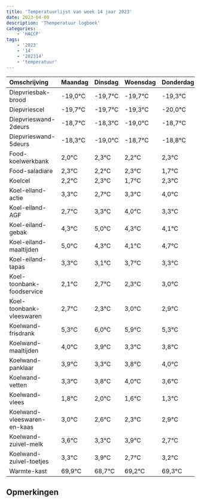 ```yaml
---
title: 'Temperatuurlijst van week 14 jaar 2023'
date: 2023-04-09
description: 'Themperatuur logboek'
categories:
    - 'HACCP'
tags:
    - '2023'
    - '14'
    - '202314'
    - 'temperatuur'
---
```

|Omschrijving|Maandag|Dinsdag|Woensdag|Donderdag|Vrijdag|Zaterdag|Zondag|
|:---|:---|:---|:---|:---|:---|:---|:---|
|Diepvriesbak-brood|-19,0°C|-19,7°C|-19,7°C|-19,3°C|-20,0°C|-19,7°C|-19,8°C|
|Diepvriescel|-19,7°C|-19,7°C|-19,3°C|-20,0°C|-19,7°C|-19,8°C|-19,7°C|
|Diepvrieswand-2deurs|-18,7°C|-18,3°C|-19,0°C|-18,7°C|-18,8°C|-18,7°C|-19,3°C|
|Diepvrieswand-5deurs|-18,3°C|-19,0°C|-18,7°C|-18,8°C|-18,7°C|-19,3°C|-18,7°C|
|Food-koelwerkbank|2,0°C|2,3°C|2,2°C|2,3°C|1,7°C|2,3°C|3,0°C|
|Food-saladiare|2,3°C|2,2°C|2,3°C|1,7°C|2,3°C|3,0°C|2,3°C|
|Koelcel|2,2°C|2,3°C|1,7°C|2,3°C|3,0°C|2,3°C|2,1°C|
|Koel-eiland-actie|3,3°C|2,7°C|3,3°C|4,0°C|3,3°C|3,1°C|3,7°C|
|Koel-eiland-AGF|2,7°C|3,3°C|4,0°C|3,3°C|3,1°C|3,7°C|3,3°C|
|Koel-eiland-gebak|4,3°C|5,0°C|4,3°C|4,1°C|4,7°C|4,3°C|5,0°C|
|Koel-eiland-maaltijden|5,0°C|4,3°C|4,1°C|4,7°C|4,3°C|5,0°C|4,9°C|
|Koel-eiland-tapas|3,3°C|3,1°C|3,7°C|3,3°C|4,0°C|3,9°C|3,3°C|
|Koel-toonbank-foodservice|2,1°C|2,7°C|2,3°C|3,0°C|2,9°C|2,3°C|2,8°C|
|Koel-toonbank-vleeswaren|2,7°C|2,3°C|3,0°C|2,9°C|2,3°C|2,8°C|3,0°C|
|Koelwand-frisdrank|5,3°C|6,0°C|5,9°C|5,3°C|5,8°C|6,0°C|5,6°C|
|Koelwand-maaltijden|4,0°C|3,9°C|3,3°C|3,8°C|4,0°C|3,6°C|3,3°C|
|Koelwand-panklaar|3,9°C|3,3°C|3,8°C|4,0°C|3,6°C|3,3°C|3,9°C|
|Koelwand-vetten|3,3°C|3,8°C|4,0°C|3,6°C|3,3°C|3,9°C|2,7°C|
|Koelwand-vlees|1,8°C|2,0°C|1,6°C|1,3°C|1,9°C|0,7°C|1,2°C|
|Koelwand-vleeswaren-en-kaas|3,0°C|2,6°C|2,3°C|2,9°C|1,7°C|2,2°C|2,3°C|
|Koelwand-zuivel-melk|3,6°C|3,3°C|3,9°C|2,7°C|3,2°C|3,3°C|3,0°C|
|Koelwand-zuivel-toetjes|3,3°C|3,9°C|2,7°C|3,2°C|3,3°C|3,0°C|2,3°C|
|Warmte-kast|69,9°C|68,7°C|69,2°C|69,3°C|69,0°C|68,3°C|69,3°C|

## Opmerkingen


